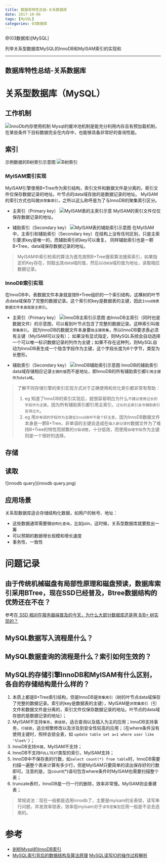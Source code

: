 ```yaml
---
title: 数据库特性总结-关系数据库
date: 2017-10-06
tags: [MySQL]
categories: 03数据库
---
```


@(03数据库)[MySQL]

列举关系型数据库MySQL的InnoDB和MyISAM索引的实现和
- - -
<!-- more --> 
 
数据库特性总结-关系数据库
---

# 关系型数据库（MySQL）
## 工作机制
![InnoDb内存使用机制](InnoDb内存使用机制.png)
Mysql的缓冲池机制是能充分利用内存且有预加载机制，在某些条件下目标数据完全在内存中，也能够具备非常好的查询性能。

## 索引
示例数据的B树索引示意图
![B树索引](B树索引.png)


### MyISAM索引实现
MyISAM引擎使用B+Tree作为索引结构，索引文件和数据文件是分离的，索引文件仅保存数据记录的地址。叶节点的data域存放的是数据记录的地址。
MyISAM的索引方式也叫做`非聚集索引`，之所以这么称呼是为了与InnoDB的聚集索引区分。

* 主索引（Primary key）
![MyISAM表的主索引示意](MyISAM表的主索引示意.png)
MyISAM的索引文件仅仅保存数据记录的地址。

* 辅助索引（Secondary key）
![MyISAM表的辅助索引示意图](MyISAM表的辅助索引示意图.png)
在MyISAM中，主索引和辅助索引（Secondary key）在结构上没有任何区别，只是主索引要求key是唯一的，而辅助索引的key可以重复。
同样辅助索引也是一颗B+Tree，data域保存数据记录的地址。

>MyISAM中索引检索的算法为首先按照B+Tree搜索算法搜索索引，如果指定的Key存在，则取出其data域的值，然后以data域的值为地址，读取相应数据记录。

### InnoDB索引实现
在InnoDB中，表数据文件本身就是按B+Tree组织的一个索引结构，这棵树的叶节点data域保存了完整的数据记录。这个索引的key是数据表的主键，因此`InnoDB表数据文件本身就是主索引`。

* 主索引（Primary key）
![InnoDB主索引示意图](InnoDB主索引示意图.png)
由InnoDB主索引（同时也是数据文件）的示意图，可以看到叶节点包含了完整的数据记录。这种索引叫做`聚集索引`。
因为InnoDB的数据文件本身要`按主键聚集`，所以InnoDB要求表必须有主键（MyISAM可以没有）； 如果没有显式指定，则MySQL系统会自动选择一个可以唯一标识数据记录的列作为主键；如果不存在这种列，则MySQL自动为InnoDB表生成一个隐含字段作为主键，这个字段长度为6个字节，类型为长整形。

* 辅助索引（Secondary key）
![InnoDB辅助索引示意图](InnoDB辅助索引示意图.png)
InnoDB的辅助索引data域存储相应记录`主键的值`而不是地址，即InnoDB的所有辅助索引都`引用主键作为data域`。
 >了解不同存储引擎的索引实现方式对于正确使用和优化索引都非常有帮助：
 >1. eg 知道了InnoDB的索引实现后，就很容易明白为什么`不建议使用过长的字段作为主键`，因为所有辅助索引都引用主索引，`过长的主索引会令辅助索引变得过大`。
 >2. eg 用`非单调的字段作为主键在InnoDB中不是个好主意`，因为InnoDB数据文件本身是一颗B+Tree，非单调的主键会造成在`插入新记录时`数据文件为了维持B+Tree的特性而频繁的`分裂调整`，十分低效，而使用`自增字段`作为主键则是一个很好的选择。
 
## 存储

## 读取
![innodb query](innodb query.png)

## 应用场景
关系型数据库适合存储结构化数据，如用户的帐号、地址：
* 这些数据通常需要做`结构化查询`，比如join，这时候，关系型数据库就要胜出一筹
* 可以预期的数据增长规模和增长速度
* 事务性、一致性


# 问题记录

## 由于传统机械磁盘有局部性原理和磁盘预读，数据库索引采用BTree，现在SSD已经普及，Btree数据结构的优势还在不在？
参考[在 SSD 相对在服务器端普及的今天，为什么大部分数据库还是用 B/B+ 树实现的？](https://www.zhihu.com/question/65628840)

## MySQL数据写入流程是什么？

## MySQL数据查询的流程是什么？索引如何生效的？

## MySQL的存储引擎InnoDB和MyISAM有什么区别，各自的存储结构是什么样的？
1. 本质上都是B+Tree索引结构，但是InnoDB是`聚集索引`（树的叶节点data域保存了完整的数据记录。索引的key是数据表的主键），MyISAM是`非聚集索引`（引文件和数据文件是分离的，索引文件仅保存数据记录的地址。叶节点的data域存放的是数据记录的地址）；
2. MyISAM不支持`事务`，`表级锁`，适合查询以及插入为主的应用；InnoDB支持事务，`行级锁`，适合频繁修改以及涉及到安全性较高的应用；（在where条件没有使用主键时，照样会锁全表，如 `update table set a=1 where user like '%lee%'`）；
3. InnoDB支持`外键`，MyISAM不支持；
4. InnoDB不支持`FULLTEXT`类型的索引，MyISAM支持；
5. InnoDB中不保存表的行数，如`select count(*) from table`时，InnoDB需要扫描一遍整个表来计算有多少行，但是MyISAM只要简单的读出保存好的行数即可。注意的是，当count(*)语句包含where条件时MyISAM也需要扫描整个表；
6. truncate表时，InnoDB是一行一行的删除，效率非常慢。MyISAM则会重建表；

>常规说法：现在一般都是选用innodb了，主要是myisam的全表锁，读写串行问题，并发效率锁表，效率低myisam对于`读写密集型`应用一般是不会去选用的。

# 参考
* [剖析Mysql的InnoDB索引](http://blog.csdn.net/voidccc/article/details/40077329)
* [MySQL索引背后的数据结构及算法原理](http://blog.codinglabs.org/articles/theory-of-mysql-index.html)
[MySQL读写IO的操作过程解析](http://www.ywnds.com/?p=8282)